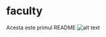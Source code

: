 # faculty
Acesta este primul README
![alt text](https://upload.wikimedia.org/wikipedia/commons/thumb/e/e0/Thumbs_up_icon.svg/1877px-Thumbs_up_icon.svg.png)

